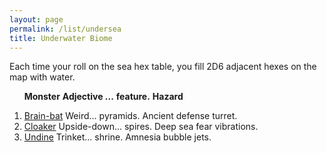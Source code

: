 ```yaml
---
layout: page
permalink: /list/undersea
title: Underwater Biome
---
```


Each time your roll on the sea hex table, you fill 2D6 adjacent hexes on the map with water.
<br>

&nbsp; &nbsp; &nbsp; <span class="a">**Monster**</span> <span class="bb">**Adjective ...**</span> <span class="cc">**feature.**</span> **Hazard**

1. <span class="a">[Brain-bat](/monsters/brain-bat)</span> <span class="b">Weird...</span>  <span class="c">pyramids.</span> <span class="d">Ancient defense turret.</span>
1. <span class="a">[Cloaker](/monsters/cloaker)</span> <span class="b">Upside-down...</span>  <span class="c">spires.</span> <span class="d">Deep sea fear vibrations.</span>
1. <span class="a">[Undine](/monsters/undine)</span> <span class="b">Trinket...</span>  <span class="c">shrine.</span> <span class="d">Amnesia bubble jets.</span>
